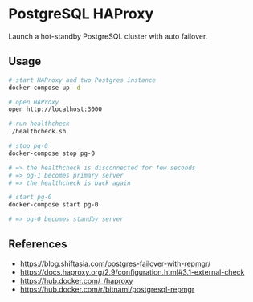 # PostgreSQL HAProxy

Launch a hot-standby PostgreSQL cluster with auto failover.

## Usage

```sh
# start HAProxy and two Postgres instance
docker-compose up -d

# open HAProxy
open http://localhost:3000

# run healthcheck
./healthcheck.sh

# stop pg-0
docker-compose stop pg-0

# => the healthcheck is disconnected for few seconds
# => pg-1 becomes primary server
# => the healthcheck is back again

# start pg-0
docker-compose start pg-0

# => pg-0 becomes standby server
```

## References

- https://blog.shiftasia.com/postgres-failover-with-repmgr/
- https://docs.haproxy.org/2.9/configuration.html#3.1-external-check
- https://hub.docker.com/_/haproxy
- https://hub.docker.com/r/bitnami/postgresql-repmgr
